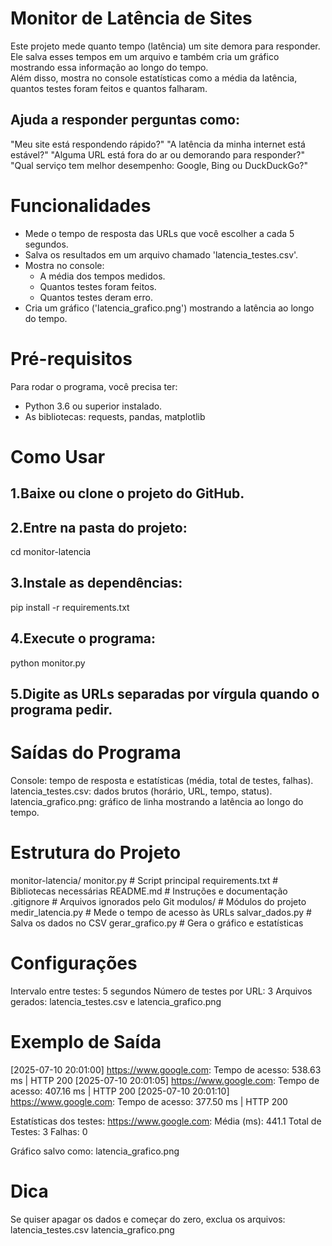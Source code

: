 # Monitor de Latência de Sites
Este projeto mede quanto tempo (latência) um site demora para responder.  
Ele salva esses tempos em um arquivo e também cria um gráfico mostrando essa informação ao longo do tempo.  
Além disso, mostra no console estatísticas como a média da latência, quantos testes foram feitos e quantos falharam.

## Ajuda a responder perguntas como:
"Meu site está respondendo rápido?"
"A latência da minha internet está estável?"
"Alguma URL está fora do ar ou demorando para responder?"
"Qual serviço tem melhor desempenho: Google, Bing ou DuckDuckGo?"


# Funcionalidades
- Mede o tempo de resposta das URLs que você escolher a cada 5 segundos.
- Salva os resultados em um arquivo chamado 'latencia_testes.csv'.
- Mostra no console:
  - A média dos tempos medidos.
  - Quantos testes foram feitos.
  - Quantos testes deram erro.
- Cria um gráfico ('latencia_grafico.png') mostrando a latência ao longo do tempo.

# Pré-requisitos
Para rodar o programa, você precisa ter:
- Python 3.6 ou superior instalado.
- As bibliotecas: requests, pandas, matplotlib

# Como Usar
## 1.Baixe ou clone o projeto do GitHub.
## 2.Entre na pasta do projeto:
  cd monitor-latencia
## 3.Instale as dependências:
  pip install -r requirements.txt
## 4.Execute o programa:
  python monitor.py
## 5.Digite as URLs separadas por vírgula quando o programa pedir.

# Saídas do Programa
Console: tempo de resposta e estatísticas (média, total de testes, falhas).
latencia_testes.csv: dados brutos (horário, URL, tempo, status).
latencia_grafico.png: gráfico de linha mostrando a latência ao longo do tempo.

# Estrutura do Projeto
  monitor-latencia/
  monitor.py               # Script principal
  requirements.txt         # Bibliotecas necessárias
  README.md                # Instruções e documentação
  .gitignore               # Arquivos ignorados pelo Git
  modulos/                 # Módulos do projeto
    medir_latencia.py    # Mede o tempo de acesso às URLs
    salvar_dados.py      # Salva os dados no CSV
    gerar_grafico.py     # Gera o gráfico e estatísticas

# Configurações
Intervalo entre testes: 5 segundos
Número de testes por URL: 3
Arquivos gerados: latencia_testes.csv e latencia_grafico.png

# Exemplo de Saída
  [2025-07-10 20:01:00] https://www.google.com: Tempo de acesso: 538.63 ms | HTTP 200
  [2025-07-10 20:01:05] https://www.google.com: Tempo de acesso: 407.16 ms | HTTP 200
  [2025-07-10 20:01:10] https://www.google.com: Tempo de acesso: 377.50 ms | HTTP 200
    
  Estatísticas dos testes:
  https://www.google.com:
    Média (ms): 441.1
    Total de Testes: 3
    Falhas: 0
      
  Gráfico salvo como: latencia_grafico.png

# Dica
Se quiser apagar os dados e começar do zero, exclua os arquivos:
  latencia_testes.csv
  latencia_grafico.png

